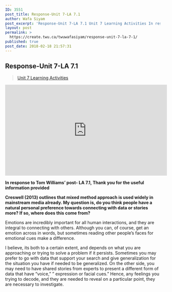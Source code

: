 ```yaml
---
ID: 3551
post_title: Response-Unit 7-LA 7.1
author: Wafa Siyam
post_excerpt: 'Response-Unit 7-LA 7.1 Unit 7 Learning Activities In response to Tom Williams&rsquo; post- LA 7.1, Thank you for the useful information provided Creswell (2013) outlines that mixed method approach is used widely in mainstream media already. My question is, do you think people have a natural personal preference towards connecting with data or stories more? &hellip; <p><a href="https://create.twu.ca/twuwafasiyam/response-unit-7-la-7-1/">Continue reading<span> "Response-Unit 7-LA 7.1"</span></a></p>'
layout: post
permalink: >
  https://create.twu.ca/twuwafasiyam/response-unit-7-la-7-1/
published: true
post_date: 2018-02-18 21:57:31
---
```

<h2><strong>Response-Unit 7-LA 7.1</strong></h2>

<blockquote class="wp-embedded-content" data-secret="OABU1MoEUB"><a href="https://create.twu.ca/ldrs591-sp18/unit-7-learning-activities/">Unit 7 Learning Activities</a></p></blockquote>



<iframe class="wp-embedded-content" sandbox="allow-scripts" security="restricted" src="https://create.twu.ca/ldrs591-sp18/unit-7-learning-activities/embed/#?secret=OABU1MoEUB" data-secret="OABU1MoEUB" width="525" height="296" title="&#8220;Unit 7 Learning Activities&#8221; &#8212; Leadership 591: Scholarly Inquiry" frameborder="0" marginwidth="0" marginheight="0" scrolling="no"></iframe>

<strong>In response to Tom Williams&#8217; post- LA 7.1, Thank you for the useful information provided</strong>

<strong>Creswell (2013) outlines that mixed method approach is used widely in mainstream media already. My question is, do you think people have a natural personal preference towards connecting with data or stories more? If so, where does this come from?</strong>

Emotions are incredibly important for all human interactions, and they are integral to connecting with others. Although you can, of course, get an emotion across in words, but sometimes reading other people’s faces for emotional cues make a difference.

I believe, its both to a certain extent, and depends on what you are approaching or trying to solve a problem if it persists. Sometimes you may prefer to go with data that support your search and give generalization for the situation you have if needed to be generalized. On the other side, you may need to have shared stories from experts to present a different form of data that have &#8220;voice,&#8221; &#8221; expression or facial cues.&#8221; Hence, any feelings you trying to decode, and they are needed to reveal on a particular point, they are necessary to investigate.
